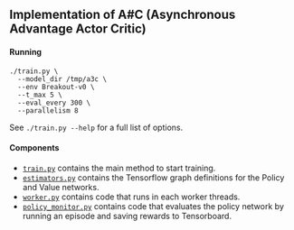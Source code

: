## Implementation of A#C (Asynchronous Advantage Actor Critic)

#### Running

```
./train.py \
  --model_dir /tmp/a3c \
  --env Breakout-v0 \
  --t_max 5 \
  --eval_every 300 \
  --parallelism 8
```

See `./train.py --help` for a full list of options.

#### Components

- [`train.py`](train.y) contains the main method to start training.
- [`estimators.py`](estimators.py) contains the Tensorflow graph definitions for the Policy and Value networks.
- [`worker.py`](worker.py) contains code that runs in each worker threads.
- [`policy_monitor.py`](policy_monitor.py) contains code that evaluates the policy network by running an episode and saving rewards to Tensorboard.
